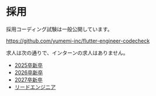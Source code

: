# 採用

採用コーディング試験は一般公開しています。

https://github.com/yumemi-inc/flutter-engineer-codecheck

求人は次の通りで、インターンの求人はありません。

- [2025卒新卒]
- [2026卒新卒]
- [2027卒新卒]
- [リードエンジニア]

<!-- Links -->

[2025卒新卒]: https://hrmos.co/pages/yumemi/jobs/101000002500

[2026卒新卒]: https://hrmos.co/pages/yumemi/jobs/101000002600

[2027卒新卒]: https://hrmos.co/pages/yumemi/jobs/101000002700

[リードエンジニア]: https://hrmos.co/pages/yumemi/jobs/201050300000

